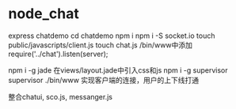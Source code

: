 node_chat
=========
express chatdemo
cd chatdemo
npm i
npm i -S socket.io
touch public/javascripts/client.js
touch chat.js
/bin/www中添加
require('../chat').listen(server);

npm i -g jade
在views/layout.jade中引入css和js
npm i -g supervisor
supervisor ./bin/www
实现客户端的连接，用户的上下线打通

整合chatui, sco.js, messanger.js
